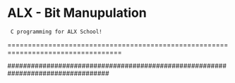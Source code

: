 ALX - Bit Manupulation
===========================
     C programming for ALX School!
==================================================================================


##################################################################################